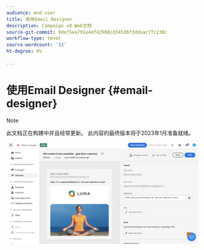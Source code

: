 ```yaml
---
audience: end-user
title: 使用Email Designer
description: Campaign v8 Web文档
source-git-commit: 9def5ea791e4ef42968cd34536f3ddeac7fc238c
workflow-type: tm+mt
source-wordcount: '33'
ht-degree: 0%

---
```


# 使用Email Designer {#email-designer}

>[!NOTE]
>
>此文档正在构建中并且经常更新。 此内容的最终版本将于2023年1月准备就绪。



![](assets/content-dashboard.png)

<!--
Acrite same as AJO but little diff:
no offers (offer component specific to AJO) -> need to use perso
perso is not acrite. icons are not the same as AJO: recipient, offers (define offer with code), content blocks (not in AJO). 
rest of design similar to AJO
dynamic content not in alpha
-->